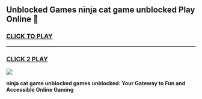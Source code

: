 
## Unblocked Games ninja cat game unblocked Play Online 👋
<h3>
<a href="https://news.freeplayer.one?title=ninja_cat_game_unblocked&ref=17F">CLICK TO PLAY</a></h3>
<hr>

<h3>
<a href="https://news.freeplayer.one?title=ninja_cat_game_unblocked&ref=17F">CLICK 2 PLAY</a>
  
</h3>

<a href="https://news.freeplayer.one?title=ninja_cat_game_unblocked&ref=17F/"><img src="https://clearcache.store/games.png"></a>


**ninja cat game unblocked games unblocked: Your Gateway to Fun and Accessible Online Gaming**

